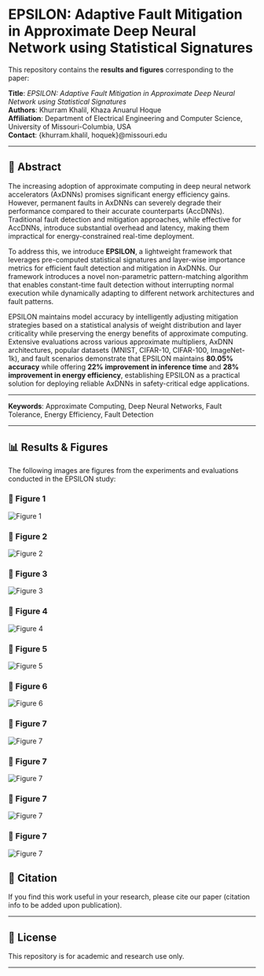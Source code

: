 # EPSILON: Adaptive Fault Mitigation in Approximate Deep Neural Network using Statistical Signatures

This repository contains the **results and figures** corresponding to the paper:

**Title**: *EPSILON: Adaptive Fault Mitigation in Approximate Deep Neural Network using Statistical Signatures*  
**Authors**: Khurram Khalil, Khaza Anuarul Hoque  
**Affiliation**: Department of Electrical Engineering and Computer Science, University of Missouri-Columbia, USA  
**Contact**: {khurram.khalil, hoquek}@missouri.edu

---

## 📄 Abstract

The increasing adoption of approximate computing in deep neural network accelerators (AxDNNs) promises significant energy efficiency gains. However, permanent faults in AxDNNs can severely degrade their performance compared to their accurate counterparts (AccDNNs). Traditional fault detection and mitigation approaches, while effective for AccDNNs, introduce substantial overhead and latency, making them impractical for energy-constrained real-time deployment.

To address this, we introduce **EPSILON**, a lightweight framework that leverages pre-computed statistical signatures and layer-wise importance metrics for efficient fault detection and mitigation in AxDNNs. Our framework introduces a novel non-parametric pattern-matching algorithm that enables constant-time fault detection without interrupting normal execution while dynamically adapting to different network architectures and fault patterns.

EPSILON maintains model accuracy by intelligently adjusting mitigation strategies based on a statistical analysis of weight distribution and layer criticality while preserving the energy benefits of approximate computing. Extensive evaluations across various approximate multipliers, AxDNN architectures, popular datasets (MNIST, CIFAR-10, CIFAR-100, ImageNet-1k), and fault scenarios demonstrate that EPSILON maintains **80.05% accuracy** while offering **22% improvement in inference time** and **28% improvement in energy efficiency**, establishing EPSILON as a practical solution for deploying reliable AxDNNs in safety-critical edge applications.

---

**Keywords**: Approximate Computing, Deep Neural Networks, Fault Tolerance, Energy Efficiency, Fault Detection

---

## 📊 Results & Figures

The following images are figures from the experiments and evaluations conducted in the EPSILON study:

### 🔹 Figure 1
![Figure 1](results/image.png)

### 🔹 Figure 2
![Figure 2](results/image_2.png)

### 🔹 Figure 3
![Figure 3](results/image_3.png)

### 🔹 Figure 4
![Figure 4](results/image_4.png)

### 🔹 Figure 5
![Figure 5](results/image_5.png)

### 🔹 Figure 6
![Figure 6](results/image_6.png)

### 🔹 Figure 7
![Figure 7](results/image_7.png)

### 🔹 Figure 7
![Figure 7](results/image_8.png)

### 🔹 Figure 7
![Figure 7](results/image_9.png)

### 🔹 Figure 7
![Figure 7](results/image_10.png)

## 🧠 Citation

If you find this work useful in your research, please cite our paper (citation info to be added upon publication).

---

## 🔗 License

This repository is for academic and research use only.

---
